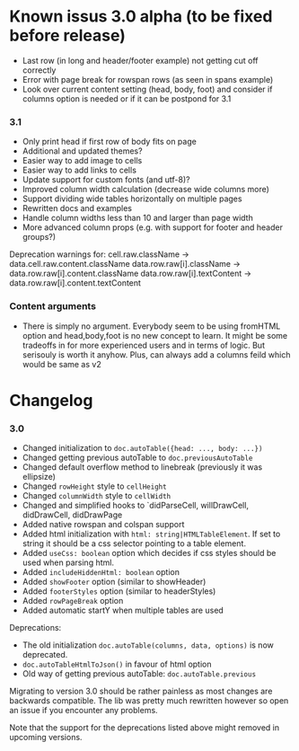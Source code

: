 # Known issus 3.0 alpha (to be fixed before release)
- Last row (in long and header/footer example) not getting cut off correctly
- Error with page break for rowspan rows (as seen in spans example)
- Look over current content setting (head, body, foot) and consider if columns option is needed or if it can be postpond for 3.1

### 3.1
- Only print head if first row of body fits on page
- Additional and updated themes?
- Easier way to add image to cells
- Easier way to add links to cells
- Update support for custom fonts (and utf-8)?
- Improved column width calculation (decrease wide columns more)
- Support dividing wide tables horizontally on multiple pages
- Rewritten docs and examples
- Handle column widths less than 10 and larger than page width
- More advanced column props (e.g. with support for footer and header groups?)

Deprecation warnings for:
cell.raw.className → data.cell.raw.content.className
data.row.raw[i].className → data.row.raw[i].content.className
data.row.raw[i].textContent → data.row.raw[i].content.textContent

### Content arguments
- There is simply no argument. Everybody seem to be using fromHTML option and head,body,foot is no new concept to learn. It might be some tradeoffs in for more experienced users and in terms of logic. But serisouly is worth it anyhow. Plus, can always add a columns feild which would be same as v2

# Changelog

### 3.0
- Changed initialization to `doc.autoTable({head: ..., body: ...})`
- Changed getting previous autoTable to `doc.previousAutoTable`
- Changed default overflow method to linebreak (previously it was ellipsize)
- Changed `rowHeight` style to `cellHeight`
- Changed `columnWidth` style to `cellWidth`
- Changed and simplified hooks to `didParseCell, willDrawCell, didDrawCell, didDrawPage
- Added native rowspan and colspan support
- Added html initialization with `html: string|HTMLTableElement`. If set to string it should be a css selector pointing to a table element.
- Added `useCss: boolean` option which decides if css styles should be used when parsing html.
- Added `includeHiddenHtml: boolean` option
- Added `showFooter` option (similar to showHeader)
- Added `footerStyles` option (similar to headerStyles)
- Added `rowPageBreak` option
- Added automatic startY when multiple tables are used

Deprecations:
- The old initialization `doc.autoTable(columns, data, options)` is now deprecated. 
- `doc.autoTableHtmlToJson()` in favour of html option
- Old way of getting previous autoTable: `doc.autoTable.previous`

Migrating to version 3.0 should be rather painless as most changes are backwards compatible. The lib was pretty much rewritten however so open an issue if you encounter any problems.

Note that the support for the deprecations listed above might removed in upcoming versions.